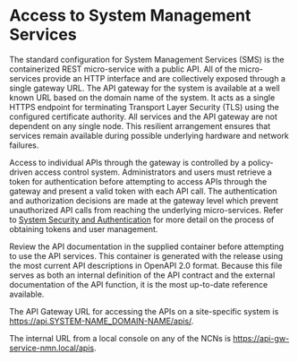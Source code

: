 # Access to System Management Services

The standard configuration for System Management Services \(SMS\) is the containerized REST micro-service with a public API. All of the micro-services provide an HTTP interface and are collectively exposed through a single gateway URL. The API gateway for the system is available at a well known URL based on the domain name of the system. It acts as a single HTTPS endpoint for terminating Transport Layer Security \(TLS\) using the configured certificate authority. All services and the API gateway are not dependent on any single node. This resilient arrangement ensures that services remain available during possible underlying hardware and network failures.

Access to individual APIs through the gateway is controlled by a policy-driven access control system. Administrators and users must retrieve a token for authentication before attempting to access APIs through the gateway and present a valid token with each API call. The authentication and authorization decisions are made at the gateway level which prevent unauthorized API calls from reaching the underlying micro-services. Refer to [System Security and Authentication](../security_and_authentication/System_Security_and_Authentication.md) for more detail on the process of obtaining tokens and user management.

Review the API documentation in the supplied container before attempting to use the API services. This container is generated with the release using the most current API descriptions in OpenAPI 2.0 format. Because this file serves as both an internal definition of the API contract and the external documentation of the API function, it is the most up-to-date reference available.

The API Gateway URL for accessing the APIs on a site-specific system is https://api.SYSTEM-NAME_DOMAIN-NAME/apis/.

The internal URL from a local console on any of the NCNs is https://api-gw-service-nmn.local/apis.

